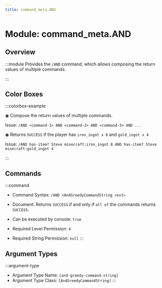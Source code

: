 ```yaml
---
title: command_meta.AND
---
```



# Module: command_meta.AND

## Overview
:::module
  Provides the `/AND` command, which allows composing the return values of multiple commands.


:::
## Color Boxes

:::colorbox-example

  ◉ Compose the return values of multiple commands.
  
  Issue: `/AND <command-1> AND <command-2> AND <command-3> AND ...`
  
  
  
  ◉ Returns `SUCCESS` if the player has `iron_ingot x 8` and `gold_ingot x 4`
  
  Issue: `/AND has-item? Steve minecraft:iron_ingot 8 AND has-item? Steve minecraft:gold_ingot 4`


:::

## Commands
:::command
- Command Syntax: `/AND <AndGreedyCommandString rest>`
- Document:   Returns `SUCCESS` if and only if `all of` the commands returns `SUCCESS`.


- Can be executed by console: `true`
- Required Level Permission: `4`
- Required String Permission: `null`
:::
## Argument Types
:::argument-type
- Argument Type Name: `[and-greedy-command-string]`
- Argument Type Class: `[AndGreedyCommandString]`
:::
